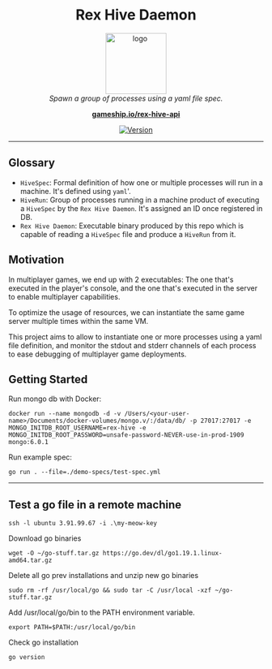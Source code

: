 <h1 align="center">Rex Hive Daemon</h1>

<p align="center">
  <img src="https://rex-public-assets.s3.amazonaws.com/rex-hive-logo.png" alt="logo" width="120px" height="120px"/>
  <br/>
  <i>
    Spawn a group of processes using a yaml file spec.
  </i>
  <br/>
</p>

<p align="center">
  <a href="https://gameship.io/rex-hive-api?src=github"><strong>gameship.io/rex-hive-api</strong></a>
  <br>
</p>

<p align="center">
  <a href="https://github.com/codehacks-io/rex-hive-api">
    <img src="https://img.shields.io/badge/version-0.0.0-brightgreen" alt="Version"/>
  </a>
</p>

<hr>

## Glossary

- `HiveSpec`: Formal definition of how one or multiple processes will run in a machine. It's defined using `yaml`'.
- `HiveRun`: Group of processes running in a machine product of executing a `HiveSpec` by the `Rex Hive Daemon`. It's
  assigned an ID once registered in DB.
- `Rex Hive Daemon`: Executable binary produced by this repo which is capable of reading a `HiveSpec` file and produce a
  `HiveRun` from it.

## Motivation

In multiplayer games, we end up with 2 executables: The one that's executed in the player's console, and the one that's
executed in the server to enable multiplayer capabilities.

To optimize the usage of resources, we can instantiate the same game server multiple times within the same VM.

This project aims to allow to instantiate one or more processes using a yaml file definition, and monitor the stdout and
stderr channels of each process to ease debugging of multiplayer game deployments.

## Getting Started

Run mongo db with Docker:

```shell
docker run --name mongodb -d -v /Users/<your-user-name>/Documents/docker-volumes/mongo.v/:/data/db/ -p 27017:27017 -e MONGO_INITDB_ROOT_USERNAME=rex-hive -e MONGO_INITDB_ROOT_PASSWORD=unsafe-password-NEVER-use-in-prod-1909 mongo:6.0.1
```

Run example spec:

```shell
go run . --file=./demo-specs/test-spec.yml
```

-----

## Test a go file in a remote machine

```shell
ssh -l ubuntu 3.91.99.67 -i .\my-meow-key
```

Download go binaries

```shell
wget -O ~/go-stuff.tar.gz https://go.dev/dl/go1.19.1.linux-amd64.tar.gz
```

Delete all go prev installations and unzip new go binaries

```shell
sudo rm -rf /usr/local/go && sudo tar -C /usr/local -xzf ~/go-stuff.tar.gz
```

Add /usr/local/go/bin to the PATH environment variable.

```shell
export PATH=$PATH:/usr/local/go/bin
```

Check go installation

```shell
go version
```
